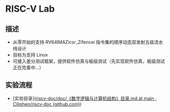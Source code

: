 # RISC-V Lab

## 描述

- 从零开始的支持 RV64IMAZicsr_Zifencei 指令集的顺序动态双发射五级流水线设计
- 目标为支持 Linux
- 可接入差分测试框架，提供软件仿真与板级测试（先实现软件仿真，板级测试正在完善中...）

## 实验流程

- [实验目录]([riscv-doc/doc/《数字逻辑与计算机结构》目录.md at main · Ciliphen/riscv-doc (github.com)](https://github.com/Ciliphen/riscv-doc/blob/main/doc/《数字逻辑与计算机结构》目录.md))
